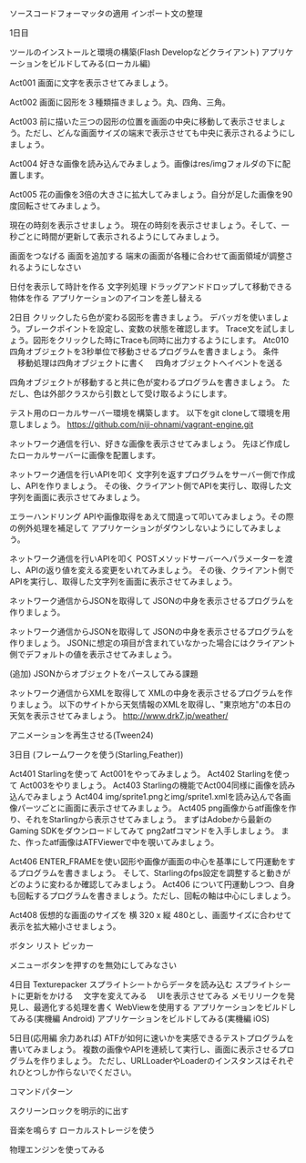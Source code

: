 ソースコードフォーマッタの適用
インポート文の整理

1日目

ツールのインストールと環境の構築(Flash Developなどクライアント)
アプリケーションをビルドしてみる(ローカル編)

Act001 画面に文字を表示させてみましょう。

Act002 画面に図形を３種類描きましょう。丸、四角、三角。

Act003 前に描いた三つの図形の位置を画面の中央に移動して表示させましょう。ただし、どんな画面サイズの端末で表示させても中央に表示されるようにしましょう。

Act004 好きな画像を読み込んでみましょう。画像はres/imgフォルダの下に配置します。

Act005 花の画像を3倍の大きさに拡大してみましょう。自分が足した画像を90度回転させてみましょう。

現在の時刻を表示させましょう。
現在の時刻を表示させましょう。そして、一秒ごとに時間が更新して表示されるようにしてみましょう。

画面をつなげる
画面を追加する
端末の画面が各種に合わせて画面領域が調整されるようにしなさい

日付を表示して時計を作る
文字列処理
ドラッグアンドドロップして移動できる物体を作る
アプリケーションのアイコンを差し替える

2日目
クリックしたら色が変わる図形を書きましょう。
デバッガを使いましょう。ブレークポイントを設定し、変数の状態を確認します。
Trace文を試しましょう。図形をクリックした時にTraceも同時に出力するようにします。
Atc010 四角オブジェクトを3秒単位で移動させるプログラムを書きましょう。
条件
　移動処理は四角オブジェクトに書く
　四角オブジェクトへイベントを送る

四角オブジェクトが移動すると共に色が変わるプログラムを書きましょう。
ただし、色は外部クラスから引数として受け取るようにします。

テスト用のローカルサーバー環境を構築します。
以下をgit cloneして環境を用意しましょう。
https://github.com/niji-ohnami/vagrant-engine.git

ネットワーク通信を行い、好きな画像を表示させてみましょう。
先ほど作成したローカルサーバーに画像を配置します。

ネットワーク通信を行いAPIを叩く
文字列を返すプログラムをサーバー側で作成し、APIを作りましょう。
その後、クライアント側でAPIを実行し、取得した文字列を画面に表示させてみましょう。

エラーハンドリング
APIや画像取得をあえて間違って叩いてみましょう。その際の例外処理を補足して
アプリケーションがダウンしないようにしてみましょう。

ネットワーク通信を行いAPIを叩く
POSTメソッドサーバーへパラメーターを渡し、APIの返り値を変える変更をいれてみましょう。
その後、クライアント側でAPIを実行し、取得した文字列を画面に表示させてみましょう。

ネットワーク通信からJSONを取得して
JSONの中身を表示させるプログラムを作りましょう。

ネットワーク通信からJSONを取得して
JSONの中身を表示させるプログラムを作りましょう。
JSONに想定の項目が含まれていなかった場合にはクライアント側でデフォルトの値を表示させてみましょう。

(追加)
JSONからオブジェクトをパースしてみる課題

ネットワーク通信からXMLを取得して
XMLの中身を表示させるプログラムを作りましょう。
以下のサイトから天気情報のXMLを取得し、"東京地方"の本日の天気を表示させてみましょう。
http://www.drk7.jp/weather/

アニメーションを再生させる(Tween24)

3日目 (フレームワークを使う(Starling,Feather))

Act401 Starlingを使って Act001をやってみましょう。
Act402 Starlingを使って Act003をやりましょう。
Act403 Starlingの機能でAct004同様に画像を読み込んでみましょう
Act404 img/sprite1.pngとimg/sprite1.xmlを読み込んで各画像パーツごとに画面に表示させてみましょう。
Act405 png画像からatf画像を作り、それをStarlingから表示させてみましょう。
まずはAdobeから最新のGaming SDKをダウンロードしてみて png2atfコマンドを入手しましょう。
また、作ったatf画像はATFViewerで中を覗いてみましょう。

Act406 ENTER_FRAMEを使い図形や画像が画面の中心を基準にして円運動をするプログラムを書きましょう。
そして、Starlingのfps設定を調整すると動きがどのように変わるか確認してみましょう。
Act406 について円運動しつつ、自身も回転するプログラムを書きましょう。ただし、回転の軸は中心にしましょう。

Act408 仮想的な画面のサイズを 横 320 x 縦 480とし、画面サイズに合わせて表示を拡大縮小させましょう。

ボタン
リスト
ピッカー

メニューボタンを押すのを無効にしてみなさい

4日目
Texturepacker
スプライトシートからデータを読み込む
スプライトシートに更新をかける
　文字を変えてみる
　UIを表示させてみる
メモリリークを発見し、最適化する処理を書く
WebViewを使用する
アプリケーションをビルドしてみる(実機編 Android)
アプリケーションをビルドしてみる(実機編 iOS)

5日目(応用編 余力あれば)
ATFが如何に速いかを実感できるテストプログラムを書いてみましょう。
複数の画像やAPIを連続して実行し、画面に表示させるプログラムを作りましょう。
ただし、URLLoaderやLoaderのインスタンスはそれぞれひとつしか作らないでください。

コマンドパターン

スクリーンロックを明示的に出す

音楽を鳴らす
ローカルストレージを使う

物理エンジンを使ってみる


